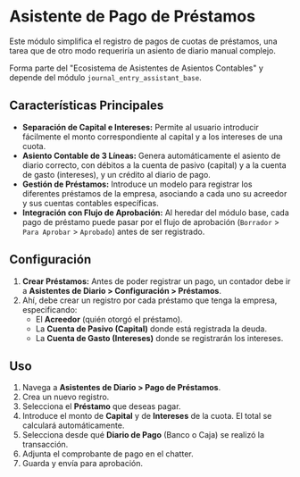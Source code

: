 # Asistente de Pago de Préstamos

Este módulo simplifica el registro de pagos de cuotas de préstamos, una tarea que de otro modo requeriría un asiento de diario manual complejo.

Forma parte del "Ecosistema de Asistentes de Asientos Contables" y depende del módulo `journal_entry_assistant_base`.

## Características Principales

- **Separación de Capital e Intereses:** Permite al usuario introducir fácilmente el monto correspondiente al capital y a los intereses de una cuota.
- **Asiento Contable de 3 Líneas:** Genera automáticamente el asiento de diario correcto, con débitos a la cuenta de pasivo (capital) y a la cuenta de gasto (intereses), y un crédito al diario de pago.
- **Gestión de Préstamos:** Introduce un modelo para registrar los diferentes préstamos de la empresa, asociando a cada uno su acreedor y sus cuentas contables específicas.
- **Integración con Flujo de Aprobación:** Al heredar del módulo base, cada pago de préstamo puede pasar por el flujo de aprobación (`Borrador` > `Para Aprobar` > `Aprobado`) antes de ser registrado.

## Configuración

1. **Crear Préstamos:** Antes de poder registrar un pago, un contador debe ir a **Asistentes de Diario > Configuración > Préstamos**.
2. Ahí, debe crear un registro por cada préstamo que tenga la empresa, especificando:
    - El **Acreedor** (quién otorgó el préstamo).
    - La **Cuenta de Pasivo (Capital)** donde está registrada la deuda.
    - La **Cuenta de Gasto (Intereses)** donde se registrarán los intereses.

## Uso

1. Navega a **Asistentes de Diario > Pago de Préstamos**.
2. Crea un nuevo registro.
3. Selecciona el **Préstamo** que deseas pagar.
4. Introduce el monto de **Capital** y de **Intereses** de la cuota. El total se calculará automáticamente.
5. Selecciona desde qué **Diario de Pago** (Banco o Caja) se realizó la transacción.
6. Adjunta el comprobante de pago en el chatter.
7. Guarda y envía para aprobación.
